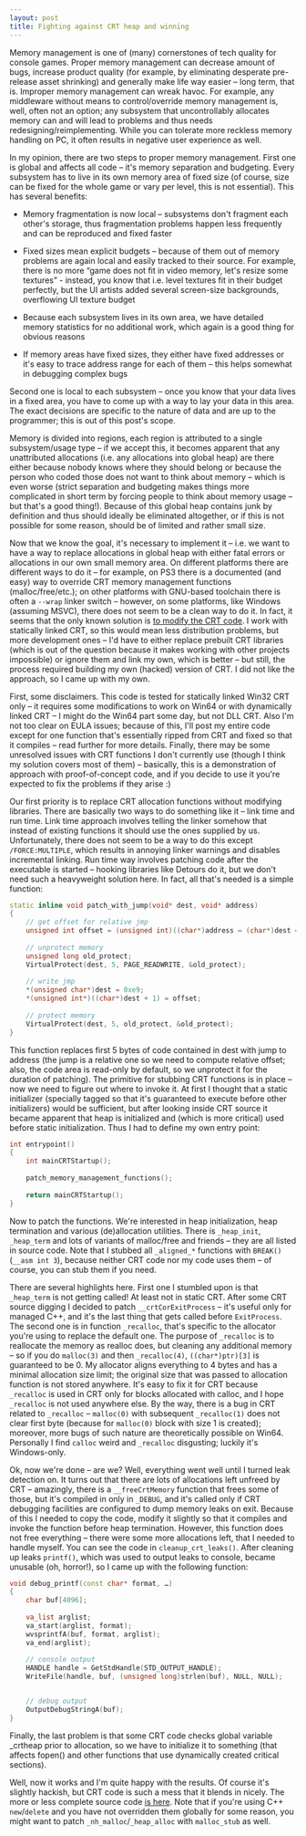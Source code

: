 ```yaml
---
layout: post
title: Fighting against CRT heap and winning
---
```


Memory management is one of (many) cornerstones of tech quality for console games. Proper memory management can decrease amount of bugs, increase product quality (for example, by eliminating desperate pre-release asset shrinking) and generally make life way easier – long term, that is. Improper memory management can wreak havoc. For example, any middleware without means to control/override memory management is, well, often not an option; any subsystem that uncontrollably allocates memory can and will lead to problems and thus needs redesigning/reimplementing. While you can tolerate more reckless memory handling on PC, it often results in negative user experience as well.

In my opinion, there are two steps to proper memory management. First one is global and affects all code – it's memory separation and budgeting. Every subsystem has to live in its own memory area of fixed size (of course, size can be fixed for the whole game or vary per level, this is not essential). This has several benefits:

* Memory fragmentation is now local – subsystems don't fragment each other's storage, thus fragmentation problems happen less frequently and can be reproduced and fixed faster

* Fixed sizes mean explicit budgets – because of them out of memory problems are again local and easily tracked to their source. For example, there is no more “game does not fit in video memory, let's resize some textures” - instead, you know that i.e. level textures fit in their budget perfectly, but the UI artists added several screen-size backgrounds, overflowing UI texture budget

* Because each subsystem lives in its own area, we have detailed memory statistics for no additional work, which again is a good thing for obvious reasons

* If memory areas have fixed sizes, they either have fixed addresses or it's easy to trace address range for each of them – this helps somewhat in debugging complex bugs

Second one is local to each subsystem – once you know that your data lives in a fixed area, you have to come up with a way to lay your data in this area. The exact decisions are specific to the nature of data and are up to the programmer; this is out of this post's scope.

Memory is divided into regions, each region is attributed to a single subsystem/usage type – if we accept this, it becomes apparent that any unattributed allocations (i.e. any allocations into global heap) are there either because nobody knows where they should belong or because the person who coded those does not want to think about memory – which is even worse (strict separation and budgeting makes things more complicated in short term by forcing people to think about memory usage – but that's a good thing!). Because of this global heap contains junk by definition and thus should ideally be eliminated altogether, or if this is not possible for some reason, should be of limited and rather small size.

Now that we know the goal, it's necessary to implement it – i.e. we want to have a way to replace allocations in global heap with either fatal errors or allocations in our own small memory area. On different platforms there are different ways to do it – for example, on PS3 there is a documented (and easy) way to override CRT memory management functions (malloc/free/etc.); on other platforms with GNU-based toolchain there is often a `--wrap` linker switch – however, on some platforms, like Windows (assuming MSVC), there does not seem to be a clean way to do it. In fact, it seems that the only known solution is [to modify the CRT code](http://benjamin.smedbergs.us/blog/2008-01-10/patching-the-windows-crt/). I work with statically linked CRT, so this would mean less distribution problems, but more development ones – I'd have to either replace prebuilt CRT libraries (which is out of the question because it makes working with other projects impossible) or ignore them and link my own, which is better – but still, the process required building my own (hacked) version of CRT. I did not like the approach, so I came up with my own.

First, some disclaimers. This code is tested for statically linked Win32 CRT only – it requires some modifications to work on Win64 or with dynamically linked CRT – I might do the Win64 part some day, but not DLL CRT. Also I'm not too clear on EULA issues; because of this, I'll post my entire code except for one function that's essentially ripped from CRT and fixed so that it compiles – read further for more details. Finally, there may be some unresolved issues with CRT functions I don't currently use (though I think my solution covers most of them) – basically, this is a demonstration of approach with proof-of-concept code, and if you decide to use it you're expected to fix the problems if they arise :)

Our first priority is to replace CRT allocation functions without modifying libraries. There are basically two ways to do something like it – link time and run time. Link time approach involves telling the linker somehow that instead of existing functions it should use the ones supplied by us. Unfortunately, there does not seem to be a way to do this except `/FORCE:MULTIPLE`, which results in annoying linker warnings and disables incremental linking. Run time way involves patching code after the executable is started – hooking libraries like Detours do it, but we don't need such a heavyweight solution here. In fact, all that's needed is a simple function:

```cpp
static inline void patch_with_jump(void* dest, void* address)
{
    // get offset for relative jmp
    unsigned int offset = (unsigned int)((char*)address – (char*)dest – 5);
    
    // unprotect memory
    unsigned long old_protect;
    VirtualProtect(dest, 5, PAGE_READWRITE, &old_protect);
    
    // write jmp
    *(unsigned char*)dest = 0xe9;
    *(unsigned int*)((char*)dest + 1) = offset;
    
    // protect memory
    VirtualProtect(dest, 5, old_protect, &old_protect);
}
```

This function replaces first 5 bytes of code contained in dest with jump to address (the jump is a relative one so we need to compute relative offset; also, the code area is read-only by default, so we unprotect it for the duration of patching). The primitive for stubbing CRT functions is in place – now we need to figure out where to invoke it. At first I thought that a static initializer (specially tagged so that it's guaranteed to execute before other initializers) would be sufficient, but after looking inside CRT source it became apparent that heap is initialized and (which is more critical) used before static initialization. Thus I had to define my own entry point:

```cpp
int entrypoint()
{
    int mainCRTStartup();
    
    patch_memory_management_functions();
    
    return mainCRTStartup();
}
```

Now to patch the functions. We're interested in heap initialization, heap termination and various (de)allocation utilities. There is `_heap_init`, `_heap_term` and lots of variants of malloc/free and friends – they are all listed in source code. Note that I stubbed all `_aligned_*` functions with `BREAK()` (`__asm int 3`), because neither CRT code nor my code uses them – of course, you can stub them if you need.

There are several highlights here. First one I stumbled upon is that `_heap_term` is not getting called! At least not in static CRT. After some CRT source digging I decided to patch `__crtCorExitProcess` – it's useful only for managed C++, and it's the last thing that gets called before `ExitProcess`. The second one is in function `_recalloc`, that's specific to the allocator you're using to replace the default one. The purpose of `_recalloc` is to reallocate the memory as realloc does, but cleaning any additional memory – so if you do `malloc(3)` and then `_recalloc(4)`, `((char*)ptr)[3]` is guaranteed to be 0. My allocator aligns everything to 4 bytes and has a minimal allocation size limit; the original size that was passed to allocation function is not stored anywhere. It's easy to fix it for CRT because `_recalloc` is used in CRT only for blocks allocated with calloc, and I hope `_recalloc` is not used anywhere else. By the way, there is a bug in CRT related to `_recalloc` – `malloc(0)` with subsequent `_recalloc(1)` does not clear first byte (because for `malloc(0)` block with size 1 is created); moreover, more bugs of such nature are theoretically possible on Win64. Personally I find `calloc` weird and `_recalloc` disgusting; luckily it's Windows-only.

Ok, now we're done – are we? Well, everything went well until I turned leak detection on. It turns out that there are lots of allocations left unfreed by CRT – amazingly, there is a `__freeCrtMemory` function that frees some of those, but it's compiled in only in `_DEBUG`, and it's called only if CRT debugging facilities are configured to dump memory leaks on exit. Because of this I needed to copy the code, modify it slightly so that it compiles and invoke the function before heap termination. However, this function does not free everything – there were some more allocations left, that I needed to handle myself. You can see the code in `cleanup_crt_leaks()`. After cleaning up leaks `printf()`, which was used to output leaks to console, became unusable (oh, horror!), so I came up with the following function:

```cpp
void debug_printf(const char* format, …)
{
    char buf[4096];
    
    va_list arglist;
    va_start(arglist, format);
    wvsprintfA(buf, format, arglist);
    va_end(arglist);
    
    // console output
    HANDLE handle = GetStdHandle(STD_OUTPUT_HANDLE);
    WriteFile(handle, buf, (unsigned long)strlen(buf), NULL, NULL);


    // debug output
    OutputDebugStringA(buf);
}
```

Finally, the last problem is that some CRT code checks global variable _crtheap prior to allocation, so we have to initialize it to something (that affects fopen() and other functions that use dynamically created critical sections).

Well, now it works and I'm quite happy with the results. Of course it's slightly hackish, but CRT code is such a mess that it blends in nicely. The more or less complete source code [is here](http://www.everfall.com/paste/id.php?aivmcjmkmvy7). Note that if you're using C++ `new`/`delete` and you have not overridden them globally for some reason, you might want to patch `_nh_malloc`/`_heap_alloc` with `malloc_stub` as well.

